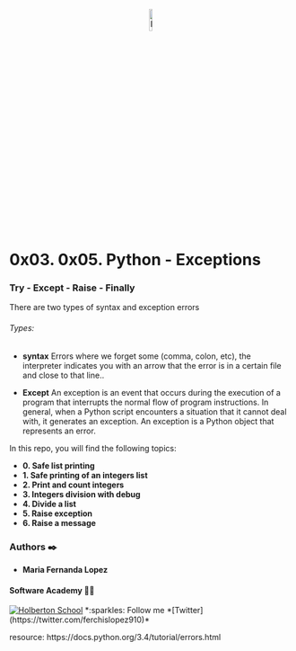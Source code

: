 <p align="center"><img src='https://img.icons8.com/nolan/452/python.png' alt='Banner' width=10%></p>

# 0x03. 0x05. Python - Exceptions

### Try - Except - Raise - Finally
<p>
There are two types of syntax and exception errors

###### Types:
* __syntax__ 
Errors where we forget some (comma, colon, etc), the interpreter indicates you with an arrow that the error is in a certain file and close to that line..

* __Except__
An exception is an event that occurs during the execution of a program that interrupts the normal flow of program instructions. In general, when a Python script encounters a situation that it cannot deal with, it generates an exception. An exception is a Python object that represents an error.

<p>

In this repo, you will find the following topics:

* __0. Safe list printing__
* __1. Safe printing of an integers list__
* __2. Print and count integers__
* __3. Integers division with debug__
* __4. Divide a list__
* __5. Raise exception__
* __6. Raise a message__


### Authors :black_nib:
* __Maria Fernanda Lopez__

#### Software Academy 👨‍💻

<p aling="center">
<a href="https://www.holbertonschool.com" target="_blank">
<img src="http://www.holbertonschool.com/holberton-logo.png" alt="Holberton School"/></a>
*:sparkles: Follow me *[Twitter](https://twitter.com/ferchislopez910)*
</p>

<p>resource:
https://docs.python.org/3.4/tutorial/errors.html <p>